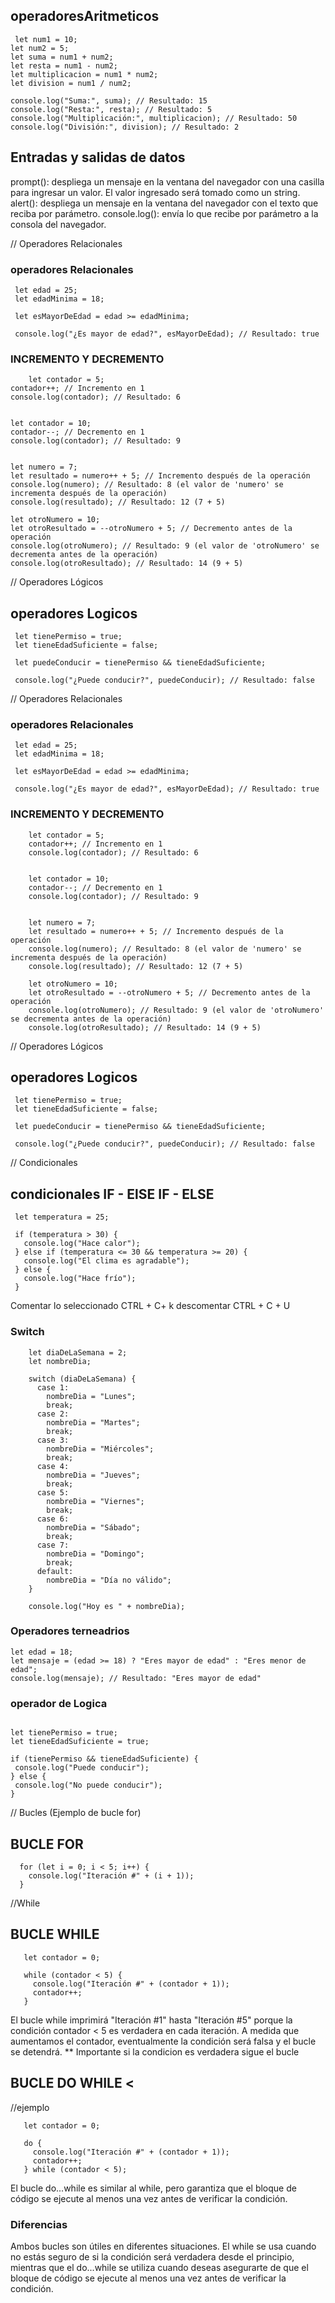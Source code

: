 
  ## operadoresAritmeticos 
 
     let num1 = 10;
    let num2 = 5;
    let suma = num1 + num2;
    let resta = num1 - num2;
    let multiplicacion = num1 * num2;
    let division = num1 / num2;

    console.log("Suma:", suma); // Resultado: 15
    console.log("Resta:", resta); // Resultado: 5
    console.log("Multiplicación:", multiplicacion); // Resultado: 50
    console.log("División:", division); // Resultado: 2
  
## Entradas y salidas de datos
prompt(): despliega un mensaje en la ventana del navegador con una casilla para ingresar un valor. El valor ingresado será tomado como un string.
alert(): despliega un mensaje en la ventana del navegador con el texto que reciba por parámetro.
console.log(): envía lo que recibe por parámetro a la consola del navegador.  


     
    



  // Operadores Relacionales
  ### operadores Relacionales
   ``` 
    let edad = 25;
    let edadMinima = 18;

    let esMayorDeEdad = edad >= edadMinima;

    console.log("¿Es mayor de edad?", esMayorDeEdad); // Resultado: true
   ```
### INCREMENTO Y DECREMENTO
```
    let contador = 5;
contador++; // Incremento en 1
console.log(contador); // Resultado: 6


let contador = 10;
contador--; // Decremento en 1
console.log(contador); // Resultado: 9


let numero = 7;
let resultado = numero++ + 5; // Incremento después de la operación
console.log(numero); // Resultado: 8 (el valor de 'numero' se incrementa después de la operación)
console.log(resultado); // Resultado: 12 (7 + 5)

let otroNumero = 10;
let otroResultado = --otroNumero + 5; // Decremento antes de la operación
console.log(otroNumero); // Resultado: 9 (el valor de 'otroNumero' se decrementa antes de la operación)
console.log(otroResultado); // Resultado: 14 (9 + 5)
```


  // Operadores Lógicos
  ## operadores Logicos
   ```
    let tienePermiso = true;
    let tieneEdadSuficiente = false;

    let puedeConducir = tienePermiso && tieneEdadSuficiente;

    console.log("¿Puede conducir?", puedeConducir); // Resultado: false
   ```

  // Operadores Relacionales
  ### operadores Relacionales
   ``` 
    let edad = 25;
    let edadMinima = 18;

    let esMayorDeEdad = edad >= edadMinima;

    console.log("¿Es mayor de edad?", esMayorDeEdad); // Resultado: true
   ```
### INCREMENTO Y DECREMENTO
```
    let contador = 5;
    contador++; // Incremento en 1
    console.log(contador); // Resultado: 6
    
    
    let contador = 10;
    contador--; // Decremento en 1
    console.log(contador); // Resultado: 9
    
    
    let numero = 7;
    let resultado = numero++ + 5; // Incremento después de la operación
    console.log(numero); // Resultado: 8 (el valor de 'numero' se incrementa después de la operación)
    console.log(resultado); // Resultado: 12 (7 + 5)
    
    let otroNumero = 10;
    let otroResultado = --otroNumero + 5; // Decremento antes de la operación
    console.log(otroNumero); // Resultado: 9 (el valor de 'otroNumero' se decrementa antes de la operación)
    console.log(otroResultado); // Resultado: 14 (9 + 5)
```


  // Operadores Lógicos
  ## operadores Logicos
   ```
    let tienePermiso = true;
    let tieneEdadSuficiente = false;

    let puedeConducir = tienePermiso && tieneEdadSuficiente;

    console.log("¿Puede conducir?", puedeConducir); // Resultado: false
   ```

  // Condicionales
  ## condicionales IF  - ElSE IF - ELSE

   ```
    let temperatura = 25;

    if (temperatura > 30) {
      console.log("Hace calor");
    } else if (temperatura <= 30 && temperatura >= 20) {
      console.log("El clima es agradable");
    } else {
      console.log("Hace frío");
    }
   ```

Comentar lo seleccionado CTRL + C+ k 
descomentar  CTRL + C + U 

### Switch

```
    let diaDeLaSemana = 2;
    let nombreDia;
    
    switch (diaDeLaSemana) {
      case 1:
        nombreDia = "Lunes";
        break;
      case 2:
        nombreDia = "Martes";
        break;
      case 3:
        nombreDia = "Miércoles";
        break;
      case 4:
        nombreDia = "Jueves";
        break;
      case 5:
        nombreDia = "Viernes";
        break;
      case 6:
        nombreDia = "Sábado";
        break;
      case 7:
        nombreDia = "Domingo";
        break;
      default:
        nombreDia = "Día no válido";
    }
    
    console.log("Hoy es " + nombreDia);
```
### Operadores terneadrios
 ```
let edad = 18;
let mensaje = (edad >= 18) ? "Eres mayor de edad" : "Eres menor de edad";
console.log(mensaje); // Resultado: "Eres mayor de edad"
 ```
### operador de Logica

 ```

let tienePermiso = true;
let tieneEdadSuficiente = true;

if (tienePermiso && tieneEdadSuficiente) {
  console.log("Puede conducir");
} else {
  console.log("No puede conducir");
}
 ```





  // Bucles (Ejemplo de bucle for)
 ## BUCLE  FOR
  ```
    for (let i = 0; i < 5; i++) {
      console.log("Iteración #" + (i + 1));
    }
  
 ```
//While 
## BUCLE WHILE 
 ```
    let contador = 0;
    
    while (contador < 5) {
      console.log("Iteración #" + (contador + 1));
      contador++;
    }
 ```

<p> 
El bucle while imprimirá "Iteración #1" hasta "Iteración #5" porque la condición contador < 5 es verdadera en cada iteración. A medida que aumentamos el contador, eventualmente la condición será falsa y el bucle se detendrá. ** Importante si la condicion es verdadera sigue el bucle
</p>

## BUCLE DO WHILE <
//ejemplo 
 ```
    let contador = 0;
    
    do {
      console.log("Iteración #" + (contador + 1));
      contador++;
    } while (contador < 5);
 ```
<p> El bucle do...while es similar al while, pero garantiza que el bloque de código se ejecute al menos una vez antes de verificar la condición. </p>

### Diferencias 
<p>Ambos bucles son útiles en diferentes situaciones. El while se usa cuando no estás seguro de si la condición será verdadera desde el principio, mientras que el do...while se utiliza cuando deseas asegurarte de que el bloque de código se ejecute al menos una vez antes de verificar la condición.</p>

 ```

